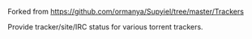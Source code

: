 Forked from https://github.com/ormanya/Supyiel/tree/master/Trackers

Provide tracker/site/IRC status for various torrent trackers.
